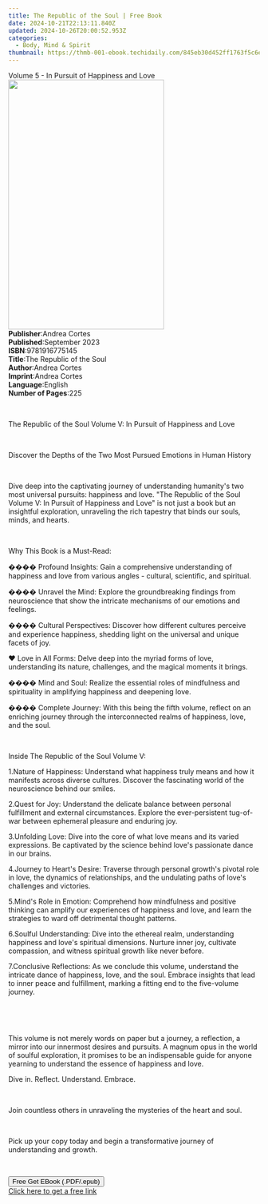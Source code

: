 ```yaml
---
title: The Republic of the Soul | Free Book
date: 2024-10-21T22:13:11.840Z
updated: 2024-10-26T20:00:52.953Z
categories:
  - Body, Mind & Spirit
thumbnail: https://thmb-001-ebook.techidaily.com/845eb30d452ff1763f5c6e89413d8d7306f1bce8e166e89e2dbeec1ea155d8da.jpg
---
```

<main id="book-container">
  <div class="flex flex-col">
    <div class="book-brief flex-1 py-6 px-4 sm:p-6 md:py-10 md:px-8">
      <!-- brief-->
      <div class="book-brief-main">
        Volume 5 - In Pursuit of Happiness and Love
      </div>
    </div>
    <div
      class="book-meta-info flex-1 grid gap-4 col-start-1 col-end-3 row-start-1 sm:mb-6 sm:grid-cols-4 lg:gap-6 lg:col-start-2 lg:row-end-6 lg:row-span-6 lg:mb-0"
    >
      <div
        class="book-meta-info-left place-content-center mt-4 p-4 text-sm leading-6 col-start-2 col-span-2 dark:text-slate-400"
      >
        <img
          class="w-full h-500 object-cover rounded-lg sm:h-255 sm:col-span-2 lg:col-span-full"
          src="https://img-001-ebook.techidaily.com/205cb1d6ec0682d842f0a0c24ff122b976e4c1844a0b03908dc1b4f22e8610bd.jpg"
          alt=""
          width="312"
          height="500"
        />
      </div>
      <div
        class="book-meta-info-right mt-2 col-start-1 row-start-2 col-span-3 self-center"
      >
        <!-- meta data  -->
        <div class="flex flex-col px-4 md:px-8">
          <div class="flex-1">
            <strong>Publisher</strong>:<span class="px-2">Andrea Cortes</span>
          </div>
          <div class="flex-1">
            <strong>Published</strong>:<span class="px-2">September 2023</span>
          </div>
          <div class="flex-1">
            <strong>ISBN</strong>:<span class="px-2">9781916775145</span>
          </div>
          <div class="flex-1">
            <strong>Title</strong>:<span class="px-2"
              >The Republic of the Soul</span
            >
          </div>
          <div class="flex-1">
            <strong>Author</strong>:<span class="px-2">Andrea Cortes</span>
          </div>
          <div class="flex-1">
            <strong>Imprint</strong>:<span class="px-2">Andrea Cortes</span>
          </div>
          <div class="flex-1">
            <strong>Language</strong>:<span class="px-2">English</span>
          </div>
          <div class="flex-1">
            <strong>Number of Pages</strong>:<span class="px-2">225</span>
          </div>
        </div>
      </div>
    </div>
    <div class="book-description flex-1 py-6 px-4 sm:p-6 md:py-10 md:px-8">
      <div class="book-description-main">
        <div accordion-content="" id="description">
          <p><br /></p>
          <p>
            The Republic of the Soul Volume V: In Pursuit of Happiness and Love
          </p>
          <p><br /></p>
          <p>
            Discover the Depths of the Two Most Pursued Emotions in Human
            History
          </p>
          <p><br /></p>
          <p>
            Dive deep into the captivating journey of understanding humanity's
            two most universal pursuits: happiness and love. "The Republic of
            the Soul Volume V: In Pursuit of Happiness and Love" is not just a
            book but an insightful exploration, unraveling the rich tapestry
            that binds our souls, minds, and hearts.
          </p>
          <p><br /></p>
          <p>Why This Book is a Must-Read:</p>
          <p>
            ���� Profound Insights: Gain a comprehensive understanding of
            happiness and love from various angles - cultural, scientific, and
            spiritual.
          </p>
          <p>
            ���� Unravel the Mind: Explore the groundbreaking findings from
            neuroscience that show the intricate mechanisms of our emotions and
            feelings.
          </p>
          <p>
            ���� Cultural Perspectives: Discover how different cultures perceive
            and experience happiness, shedding light on the universal and unique
            facets of joy.
          </p>
          <p>
            ❤️ Love in All Forms: Delve deep into the myriad forms of love,
            understanding its nature, challenges, and the magical moments it
            brings.
          </p>
          <p>
            ���� Mind and Soul: Realize the essential roles of mindfulness and
            spirituality in amplifying happiness and deepening love.
          </p>
          <p>
            ���� Complete Journey: With this being the fifth volume, reflect on
            an enriching journey through the interconnected realms of happiness,
            love, and the soul.
          </p>
          <p><br /></p>
          <p>Inside The Republic of the Soul Volume V:</p>
          <p>
            1.Nature of Happiness: Understand what happiness truly means and how
            it manifests across diverse cultures. Discover the fascinating world
            of the neuroscience behind our smiles.
          </p>
          <p>
            2.Quest for Joy: Understand the delicate balance between personal
            fulfillment and external circumstances. Explore the ever-persistent
            tug-of-war between ephemeral pleasure and enduring joy.
          </p>
          <p>
            3.Unfolding Love: Dive into the core of what love means and its
            varied expressions. Be captivated by the science behind love's
            passionate dance in our brains.
          </p>
          <p>
            4.Journey to Heart's Desire: Traverse through personal growth's
            pivotal role in love, the dynamics of relationships, and the
            undulating paths of love's challenges and victories.
          </p>
          <p>
            5.Mind's Role in Emotion: Comprehend how mindfulness and positive
            thinking can amplify our experiences of happiness and love, and
            learn the strategies to ward off detrimental thought patterns.
          </p>
          <p>
            6.Soulful Understanding: Dive into the ethereal realm, understanding
            happiness and love's spiritual dimensions. Nurture inner joy,
            cultivate compassion, and witness spiritual growth like never
            before.
          </p>
          <p>
            7.Conclusive Reflections: As we conclude this volume, understand the
            intricate dance of happiness, love, and the soul. Embrace insights
            that lead to inner peace and fulfillment, marking a fitting end to
            the five-volume journey.
          </p>
          <p><br /></p>
          <p><br /></p>
          <p>
            This volume is not merely words on paper but a journey, a
            reflection, a mirror into our innermost desires and pursuits. A
            magnum opus in the world of soulful exploration, it promises to be
            an indispensable guide for anyone yearning to understand the essence
            of happiness and love.
          </p>
          <p>Dive in. Reflect. Understand. Embrace.</p>
          <p><br /></p>
          <p>
            Join countless others in unraveling the mysteries of the heart and
            soul.&nbsp;
          </p>
          <p><br /></p>
          <p>
            Pick up your copy today and begin a transformative journey of
            understanding and growth.
          </p>
          <p><br /></p>
        </div>
        <div class="accordion-fader"></div>
      </div>
    </div>
    <div class="book-excerpts flex-1 py-6 px-4 sm:p-6 md:py-10 md:px-8"></div>
    <div
      class="book-about-author flex-1 py-6 px-4 sm:p-6 md:py-10 md:px-8"
    ></div>
    <div class="book-free-get flex-1 py-6 px-4 sm:p-6 md:py-10 md:px-8">
      <button
        id="btn-free-get"
        class="bg-blue-500 hover:bg-blue-700 text-white font-bold py-2 px-4 rounded"
      >
        Free Get EBook (.PDF/.epub)
      </button>
      <div id="countdown-display" class="px-2 text-lg mt-2"></div>
      <a
        id="free-link"
        class="hidden bg-blue-500 hover:bg-blue-700 text-white font-bold py-2 px-4 rounded"
        href="https://www.ebooks.com/en-us/book/211058507/the-republic-of-the-soul/andrea-cortes/"
        target="_blank"
        >Click here to get a free link</a
      >
    </div>
    <script>
      let countdownTime = 0;
      let countdownInterval = null;
      document
        .getElementById('btn-free-get')
        .addEventListener('click', startCountdown);
      function startCountdown() {
        countdownTime = new Date().getTime() + 60000 * 3;
        countdownInterval = setInterval(updateCountdown, 1000);
        document.getElementById('btn-free-get').disabled = true;
        document
          .getElementById('btn-free-get')
          .classList.add('bg-gray-500', 'cursor-not-allowed');
      }
      function updateCountdown() {
        let currentTime = new Date().getTime();
        let timeLeft = countdownTime - currentTime;
        let secondsLeft = Math.floor(timeLeft / 1000);
        document.getElementById('countdown-display').innerHTML =
          `Remaining time: ${secondsLeft} seconds.`;
        if (secondsLeft <= 0) {
          clearInterval(countdownInterval);
          document.getElementById('btn-free-get').classList.add('hidden');
          document.getElementById('free-link').classList.remove('hidden');
          document.getElementById('countdown-display').innerHTML = '';
        }
      }
    </script>
  </div>
</main>

<ins class="adsbygoogle"
      style="display:block"
      data-ad-client="ca-pub-7571918770474297"
      data-ad-slot="8358498916"
      data-ad-format="auto"
      data-full-width-responsive="true"></ins>
    